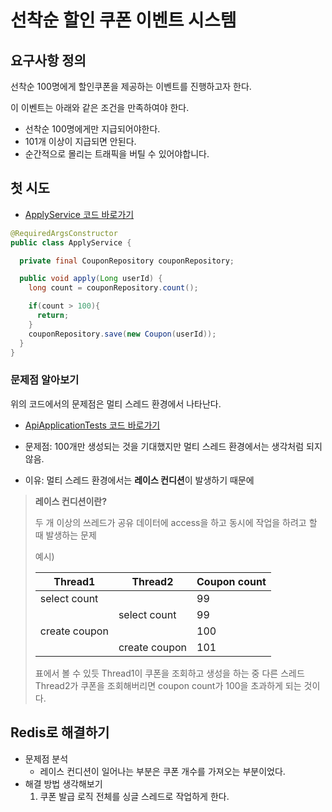 # 선착순 할인 쿠폰 이벤트 시스템

## 요구사항 정의
선착순 100명에게 할인쿠폰을 제공하는 이벤트를 진행하고자 한다.

이 이벤트는 아래와 같은 조건을 만족하여야 한다.
- 선착순 100명에게만 지급되어야한다.
- 101개 이상이 지급되면 안된다.
- 순간적으로 몰리는 트래픽을 버틸 수 있어야합니다.

## 첫 시도
- [ApplyService 코드 바로가기](/api/src/main/java/com/example/api/service/ApplyService.java)
```java
@RequiredArgsConstructor
public class ApplyService {

  private final CouponRepository couponRepository;

  public void apply(Long userId) {
    long count = couponRepository.count();

    if(count > 100){
      return;
    }
    couponRepository.save(new Coupon(userId));
  }
}
```

### 문제점 알아보기
위의 코드에서의 문제점은 멀티 스레드 환경에서 나타난다.
- [ApiApplicationTests 코드 바로가기](/api/src/test/java/com/example/api/service/ApplyServiceTest.java)

-  문제점: 100개만 생성되는 것을 기대했지만 멀티 스레드 환경에서는 생각처럼 되지않음.
- 이유: 멀티 스레드 환경에서는 **레이스 컨디션**이 발생하기 때문에

> **레이스 컨디션이란?**
> 
>  두 개 이상의 쓰레드가 공유 데이터에 access을 하고 동시에 작업을 하려고 할 때 발생하는 문제
> 
> 예시)
>
>    | Thread1       | Thread2       | Coupon count |
>    |---------------|---------------|--------------|
>    | select count  |               | 99           |
>    |               | select count  | 99           |
>    | create coupon |               | 100          |
>    |               | create coupon | 101          |
> 
> 표에서 볼 수 있듯 Thread1이 쿠폰을 조회하고 생성을 하는 중 
> 다른 스레드 Thread2가 쿠폰을 조회해버리면 coupon count가 100을 초과하게 되는 것이다.

## Redis로 해결하기
- 문제점 분석
  - 레이스 컨디션이 일어나는 부분은 쿠폰 개수를 가져오는 부분이었다.
- 해결 방법 생각해보기
  1. 쿠폰 발급 로직 전체를 싱글 스레드로 작업하게 한다.
